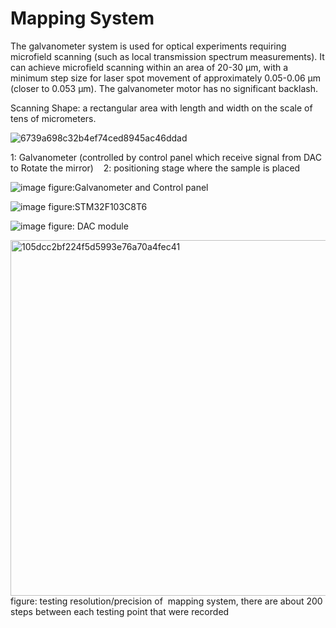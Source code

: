 # Mapping System

The galvanometer system is used for optical experiments requiring microfield scanning (such as local transmission spectrum measurements). It can achieve microfield scanning within an area of 20-30 µm, with a minimum step size for laser spot movement of approximately 0.05-0.06 µm (closer to 0.053 µm). The galvanometer motor has no significant backlash.

Scanning Shape: a rectangular area with length and width on the scale of tens of micrometers.

![6739a698c32b4ef74ced8945ac46ddad](https://github.com/user-attachments/assets/193e3148-b28a-499a-b0fb-e5add9e2ad9d)

1: Galvanometer (controlled by control panel which receive signal from DAC to Rotate the mirror)   
2: positioning stage where the sample is placed

![image](https://github.com/user-attachments/assets/cbd6e5d4-63e0-41ab-944f-124f45f38eb5)
figure:Galvanometer and Control panel

![image](https://github.com/user-attachments/assets/6cae5f3e-6cb5-4db4-9798-1b380acc3270)
figure:STM32F103C8T6            


![image](https://github.com/user-attachments/assets/598597ba-bbbc-4bbf-8d1c-7a55e6acf6c7)
figure: DAC module             

<img width="569" alt="105dcc2bf224f5d5993e76a70a4fec41" src="https://github.com/user-attachments/assets/5e869c64-60ad-4706-80ce-062101bd62a9">
figure: testing resolution/precision of  mapping system, there are about 200 steps between each testing point that were recorded


